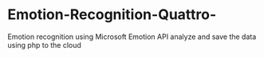 # Emotion-Recognition-Quattro-
Emotion recognition using Microsoft Emotion API analyze and save the data using php to the cloud  
